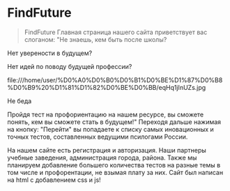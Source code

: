 # FindFuture
>FindFuture
Главная страница нашего сайта приветствует вас слоганом: "Не знаешь, кем быть после школы?

Нет уверености в будущем?

Нет идей по поводу будущей профессии?

file:///home/user/%D0%A0%D0%B0%D0%B1%D0%BE%D1%87%D0%B8%D0%B9%20%D1%81%D1%82%D0%BE%D0%BB/eqHq1jInUZs.jpg

Не беда

Пройдя тест на профориентацию на нашем ресурсе, вы сможете понять, кем вы сможете стать в будущем!"
Переходя дальше нажимая на кнопку: "Перейти" вы попадаете к списку самых иновационных и точных тестов, составленных ведущими псилогами России.

На нашем сайте есть регистрация и авторизация. Наши партнеры учебные заведения, администрация города, района.
Также мы планируем добавление большего количества тестов на разные темы в том числе и профорентации, не взымая плату за них.
Сайт был написан на html с добавлением css и js!



